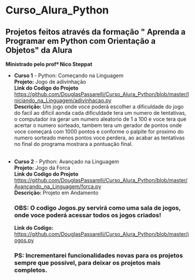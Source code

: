 # Curso_Alura_Python
## Projetos feitos através da formação " Aprenda a Programar em Python com Orientação a Objetos" da Alura
**Ministrado pelo profª Nico Steppat**


* **Curso 1** - Python: Começando na Linguagem  </br>
    **Projeto:** Jogo de adivinhação  </br>
    **Link do Codigo do Projeto** <https://github.com/DouglasPassarelli/Curso_Alura_Python/blob/master/Iniciando_na_Linguagem/adivinhacao.py>  </br>
    **Descrição:** Um jogo onde voce poderá escolher a dificuldade do jogo do facil ao dificil aonda cada dificuldade tera um numero de tentativas, o computador ira gerar um numero aleatorio
    de 1 a 100 e voce tera que acertar o numero sorteado, tambem tera um gerador de pontos onde voce começará com 1000 pontos e conforme o palpite for proximo do numero sorteado menos pontos 
    voce perdera, ao acabar as tentativas no final do programa mostrara a pontuação final.  </br>
      </br>
    
* **Curso 2** - Python: Avançado na Linguagem  </br>
  **Projeto:** Jogo da Forca  </br>
  **Link do Codigo do Projeto** <https://github.com/DouglasPassarelli/Curso_Alura_Python/blob/master/Avançando_na_Linguagem/forca.py>  </br>
  **Descrição:** Projeto em Andamento  </br>
  
  ### **OBS:** O codigo Jogos.py servirá como uma sala de jogos, onde voce poderá acessar todos os jogos criados!  </br>
  **Link do Codigo:** <https://github.com/DouglasPassarelli/Curso_Alura_Python/blob/master/jogos.py>
  
  ### **PS:** Incrementarei funcionalidades novas para os projetos sempre que possivel, para deixar os projetos mais completos.
 

